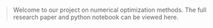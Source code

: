 > Welcome to our project on numerical optimization methods. The full research paper and python notebook can be viewed here.
